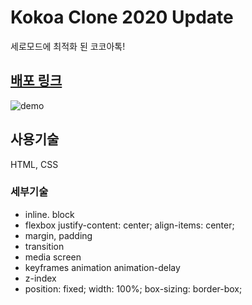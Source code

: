 # Kokoa Clone 2020 Update

세로모드에 최적화 된 코코아톡!

## [배포 링크](https://gosuego.github.io/kokoa-clone-2020/)

![demo](./screenshots/kokoa__clone.gif)

## 사용기술

HTML, CSS

### 세부기술

- inline. block
- flexbox
  justify-content: center;
  align-items: center;
- margin, padding
- transition
- media screen
- keyframes animation animation-delay
- z-index
- position: fixed;
  width: 100%;
  box-sizing: border-box;
